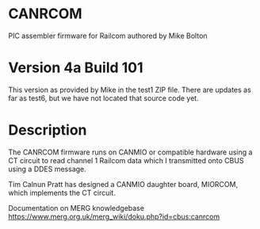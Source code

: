 # CANRCOM

PIC assembler firmware for Railcom authored by Mike Bolton

# Version 4a Build 101

This version as provided by Mike in the test1 ZIP file.  There are updates as far as test6, but we have not located that source code yet.

# Description

The CANRCOM firmware runs on CANMIO or compatible hardware using a CT circuit to read channel 1 Railcom data which I transmitted onto CBUS using a DDES message. 
 
Tim Calnun Pratt has designed a CANMIO daughter board, MIORCOM, which implements the CT circuit.
 
Documentation on MERG knowledgebase https://www.merg.org.uk/merg_wiki/doku.php?id=cbus:canrcom

